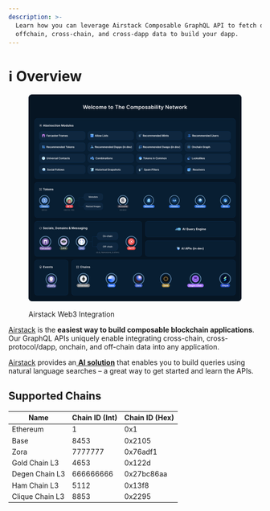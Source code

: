 ```yaml
---
description: >-
  Learn how you can leverage Airstack Composable GraphQL API to fetch onchain,
  offchain, cross-chain, and cross-dapp data to build your dapp.
---
```


# ℹ️ Overview

<figure><img src="../.gitbook/assets/Welcome to The Composability Network-min 2.png" alt=""><figcaption><p>Airstack Web3 Integration</p></figcaption></figure>

[Airstack](https://airstack.xyz/) is the **easiest way to build composable blockchain applications**. Our GraphQL APIs uniquely enable integrating cross-chain, cross-protocol/dapp, onchain, and off-chain data into any application.

[Airstack](https://airstack.xyz/) provides an[ **AI solution**](https://github.com/Airstack-xyz/docs/blob/a33fad74637aed550df371ffce31de661a68cba4/get-started/airstack-ai.md) that enables you to build queries using natural language searches – a great way to get started and learn the APIs.

## Supported Chains

| Name            | Chain ID (Int) | Chain ID (Hex) |
| --------------- | -------------- | -------------- |
| Ethereum        | 1              | 0x1            |
| Base            | 8453           | 0x2105         |
| Zora            | 7777777        | 0x76adf1       |
| Gold Chain L3   | 4653           | 0x122d         |
| Degen Chain L3  | 666666666      | 0x27bc86aa     |
| Ham Chain L3    | 5112           | 0x13f8         |
| Clique Chain L3 | 8853           | 0x2295         |
